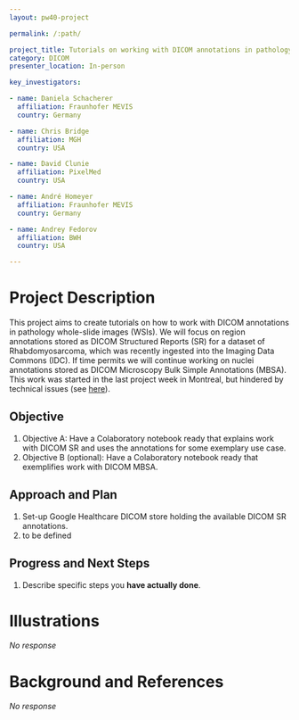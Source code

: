 ```yaml
---
layout: pw40-project

permalink: /:path/

project_title: Tutorials on working with DICOM annotations in pathology WSI
category: DICOM
presenter_location: In-person

key_investigators:

- name: Daniela Schacherer
  affiliation: Fraunhofer MEVIS
  country: Germany

- name: Chris Bridge
  affiliation: MGH
  country: USA

- name: David Clunie
  affiliation: PixelMed
  country: USA

- name: André Homeyer
  affiliation: Fraunhofer MEVIS
  country: Germany

- name: Andrey Fedorov
  affiliation: BWH
  country: USA

---
```


# Project Description

<!-- Add a short paragraph describing the project. -->

This project aims to create tutorials on how to work with DICOM annotations in pathology whole-slide images (WSIs). We will focus on region annotations stored as DICOM Structured Reports (SR) for a dataset of Rhabdomyosarcoma, which was recently ingested into the Imaging Data Commons (IDC).
If time permits we will continue working on nuclei annotations stored as DICOM Microscopy Bulk Simple Annotations (MBSA). This work was started in the last project week in Montreal, but hindered by technical issues (see [here](https://projectweek.na-mic.org/PW39_2023_Montreal/Projects/TutorialsOnWorkingWithDicomAnnotationsInPathologyWholeSlideImages/)).

## Objective

<!-- Describe here WHAT you would like to achieve (what you will have as end result). -->

1.  Objective A: Have a Colaboratory notebook ready that explains work with DICOM SR and uses the annotations for some exemplary use case.
2.  Objective B (optional): Have a Colaboratory notebook ready that exemplifies work with DICOM MBSA.

## Approach and Plan

<!-- Describe here HOW you would like to achieve the objectives stated above. -->

1.  Set-up Google Healthcare DICOM store holding the available DICOM SR annotations.
2.  to be defined

## Progress and Next Steps

<!-- Update this section as you make progress, describing of what you have ACTUALLY DONE.
     If there are specific steps that you could not complete then you can describe them here, too. -->

1.  Describe specific steps you **have actually done**.

# Illustrations

<!-- Add pictures and links to videos that demonstrate what has been accomplished. -->

*No response*

# Background and References

<!-- If you developed any software, include link to the source code repository.
     If possible, also add links to sample data, and to any relevant publications. -->

*No response*

